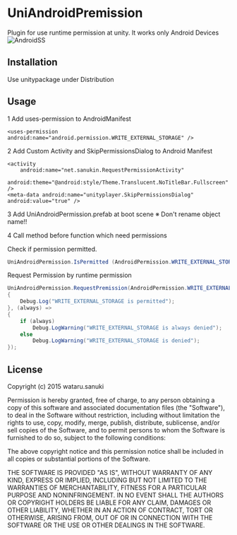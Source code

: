 # UniAndroidPremission
Plugin for use runtime permission at unity.
It works only Android Devices
![AndroidSS](https://github.com/sanukin39/UniAndroidPermission/blob/master/images/RuntimePermission.png)

## Installation
Use unitypackage under Distribution

## Usage

1 Add uses-permission to AndroidManifest

```
<uses-permission android:name="android.permission.WRITE_EXTERNAL_STORAGE" /> 
```

2 Add Custom Activity and SkipPermissionsDialog to Android Manifest

```
<activity 
    android:name="net.sanukin.RequestPermissionActivity"
    android:theme="@android:style/Theme.Translucent.NoTitleBar.Fullscreen" />
<meta-data android:name="unityplayer.SkipPermissionsDialog" android:value="true" />
```

3 Add UniAndroidPermission.prefab at boot scene  ※ Don't rename object name!!


4 Call method before function which need permissions

Check if permission permitted.

```cs
UniAndroidPermission.IsPermitted (AndroidPermission.WRITE_EXTERNAL_STORAGE)
```

Request Permission by runtime permission

```cs
UniAndroidPermission.RequestPremission(AndroidPermission.WRITE_EXTERNAL_STORAGE, () =>
{
	Debug.Log("WRITE_EXTERNAL_STORAGE is permitted");
}, (always) =>
{
	if (always)
		Debug.LogWarning("WRITE_EXTERNAL_STORAGE is always denied");
	else
		Debug.LogWarning("WRITE_EXTERNAL_STORAGE is denied");
});
```


## License
Copyright (c) 2015 wataru.sanuki

Permission is hereby granted, free of charge, to any person obtaining a copy
of this software and associated documentation files (the "Software"), to deal
in the Software without restriction, including without limitation the rights
to use, copy, modify, merge, publish, distribute, sublicense, and/or sell
copies of the Software, and to permit persons to whom the Software is
furnished to do so, subject to the following conditions:

The above copyright notice and this permission notice shall be included in all
copies or substantial portions of the Software.

THE SOFTWARE IS PROVIDED "AS IS", WITHOUT WARRANTY OF ANY KIND, EXPRESS OR
IMPLIED, INCLUDING BUT NOT LIMITED TO THE WARRANTIES OF MERCHANTABILITY,
FITNESS FOR A PARTICULAR PURPOSE AND NONINFRINGEMENT. IN NO EVENT SHALL THE
AUTHORS OR COPYRIGHT HOLDERS BE LIABLE FOR ANY CLAIM, DAMAGES OR OTHER
LIABILITY, WHETHER IN AN ACTION OF CONTRACT, TORT OR OTHERWISE, ARISING FROM,
OUT OF OR IN CONNECTION WITH THE SOFTWARE OR THE USE OR OTHER DEALINGS IN THE
SOFTWARE.
